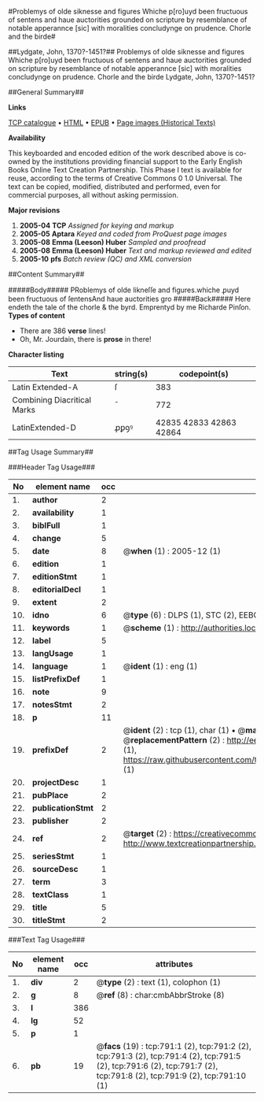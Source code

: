#Problemys of olde siknesse and figures Whiche p[ro]uyd been fructuous of sentens and haue auctorities grounded on scripture by resemblance of notable apperannce [sic] with moralities concludynge on prudence. Chorle and the birde#

##Lydgate, John, 1370?-1451?##
Problemys of olde siknesse and figures Whiche p[ro]uyd been fructuous of sentens and haue auctorities grounded on scripture by resemblance of notable apperannce [sic] with moralities concludynge on prudence.
Chorle and the birde
Lydgate, John, 1370?-1451?

##General Summary##

**Links**

[TCP catalogue](http://www.ota.ox.ac.uk/tcp/)  • 
[HTML](http://tei.it.ox.ac.uk/tcp/Texts-HTML/free/A06/A06544.html)  • 
[EPUB](http://tei.it.ox.ac.uk/tcp/Texts-EPUB/free/A06/A06544.epub) • 
[Page images (Historical Texts)](https://data.historicaltexts.jisc.ac.uk/view?pubId=eebo-99836513e&pageId=eebo-99836513e-791-1)

**Availability**

This keyboarded and encoded edition of the
	       work described above is co-owned by the institutions
	       providing financial support to the Early English Books
	       Online Text Creation Partnership. This Phase I text is
	       available for reuse, according to the terms of Creative
	       Commons 0 1.0 Universal. The text can be copied,
	       modified, distributed and performed, even for
	       commercial purposes, all without asking permission.

**Major revisions**

1. __2005-04__ __TCP__ *Assigned for keying and markup*
1. __2005-05__ __Aptara__ *Keyed and coded from ProQuest page images*
1. __2005-08__ __Emma (Leeson) Huber__ *Sampled and proofread*
1. __2005-08__ __Emma (Leeson) Huber__ *Text and markup reviewed and edited*
1. __2005-10__ __pfs__ *Batch review (QC) and XML conversion*

##Content Summary##

#####Body#####
PRoblemys of olde likneſſe and figures.whiche ꝓuyd been fructuous of ſentensAnd haue auctorities gro
#####Back#####
Here endeth the tale of the chorle & the byrd. Emprentyd by me Richarde Pinſon.
**Types of content**

  * There are 386 **verse** lines!
  * Oh, Mr. Jourdain, there is **prose** in there!

**Character listing**


|Text|string(s)|codepoint(s)|
|---|---|---|
|Latin Extended-A|ſ|383|
|Combining             Diacritical Marks|̄|772|
|LatinExtended-D|ꝓꝑꝯꝰ|42835 42833 42863 42864|

##Tag Usage Summary##

###Header Tag Usage###

|No|element name|occ|attributes|
|---|---|---|---|
|1.|__author__|2||
|2.|__availability__|1||
|3.|__biblFull__|1||
|4.|__change__|5||
|5.|__date__|8| @__when__ (1) : 2005-12 (1)|
|6.|__edition__|1||
|7.|__editionStmt__|1||
|8.|__editorialDecl__|1||
|9.|__extent__|2||
|10.|__idno__|6| @__type__ (6) : DLPS (1), STC (2), EEBO-CITATION (1), PROQUEST (1), VID (1)|
|11.|__keywords__|1| @__scheme__ (1) : http://authorities.loc.gov/ (1)|
|12.|__label__|5||
|13.|__langUsage__|1||
|14.|__language__|1| @__ident__ (1) : eng (1)|
|15.|__listPrefixDef__|1||
|16.|__note__|9||
|17.|__notesStmt__|2||
|18.|__p__|11||
|19.|__prefixDef__|2| @__ident__ (2) : tcp (1), char (1)  •  @__matchPattern__ (2) : ([0-9\-]+):([0-9IVX]+) (1), (.+) (1)  •  @__replacementPattern__ (2) : http://eebo.chadwyck.com/downloadtiff?vid=$1&page=$2 (1), https://raw.githubusercontent.com/textcreationpartnership/Texts/master/tcpchars.xml#$1 (1)|
|20.|__projectDesc__|1||
|21.|__pubPlace__|2||
|22.|__publicationStmt__|2||
|23.|__publisher__|2||
|24.|__ref__|2| @__target__ (2) : https://creativecommons.org/publicdomain/zero/1.0/ (1), http://www.textcreationpartnership.org/docs/. (1)|
|25.|__seriesStmt__|1||
|26.|__sourceDesc__|1||
|27.|__term__|3||
|28.|__textClass__|1||
|29.|__title__|5||
|30.|__titleStmt__|2||


###Text Tag Usage###

|No|element name|occ|attributes|
|---|---|---|---|
|1.|__div__|2| @__type__ (2) : text (1), colophon (1)|
|2.|__g__|8| @__ref__ (8) : char:cmbAbbrStroke (8)|
|3.|__l__|386||
|4.|__lg__|52||
|5.|__p__|1||
|6.|__pb__|19| @__facs__ (19) : tcp:791:1 (2), tcp:791:2 (2), tcp:791:3 (2), tcp:791:4 (2), tcp:791:5 (2), tcp:791:6 (2), tcp:791:7 (2), tcp:791:8 (2), tcp:791:9 (2), tcp:791:10 (1)|
